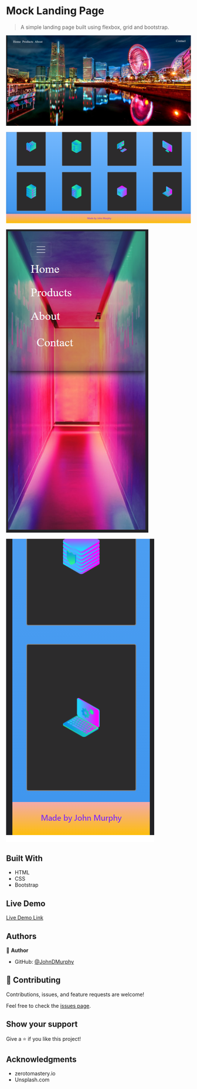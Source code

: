 # Mock Landing Page

> A simple landing page built using flexbox, grid and bootstrap.

![screenshot](src/screenshot/h-sec.png)

![screenshot](src/screenshot/p-sec.png)

![screenshot](src/screenshot/h-mob-view.png)

![screenshot](src/screenshot/p-mob-view.png)

## Built With

- HTML
- CSS
- Bootstrap

## Live Demo

[Live Demo Link](https://johndmurphy.github.io/css-landing-page/)

## Authors

👤 **Author**

- GitHub: [@JohnDMurphy](https://github.com/JohnDMurphy)

## 🤝 Contributing

Contributions, issues, and feature requests are welcome!

Feel free to check the [issues page](https://github.com/JohnDMurphy/css-landing-page/issues).

## Show your support

Give a ⭐️ if you like this project!

## Acknowledgments

- zerotomastery.io
- Unsplash.com
